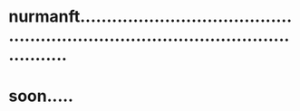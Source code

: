 # nurmanft........................................................................................................
# soon.....
